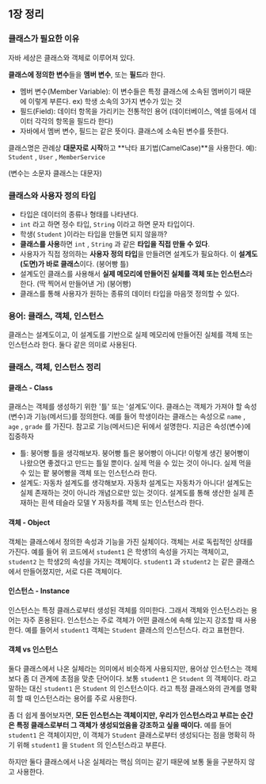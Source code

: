 ## 1장 정리

### 클래스가 필요한 이유

자바 세상은 클래스와 객체로 이루어져 있다.

**클래스에 정의한 변수**들을 **멤버 변수**, 또는 **필드**라 한다.

- 멤버 변수(Member Variable): 이 변수들은 특정 클래스에 소속된 멤버이기 때문에 이렇게 부른다.
ex) 학생 소속의 3가지 변수가 있는 것
- 필드(Field): 데이터 항목을 가리키는 전통적인 용어 (데이터베이스, 엑셀 등에서 데이터 각각의 항목을 필드라 한다)
- 자바에서 멤버 변수, 필드는 같은 뜻이다. 클래스에 소속된 변수를 뜻한다.

클래스명은 관례상 **대문자로 시작**하고 **낙타 표기법(CamelCase)**을 사용한다.
예): `Student` , `User` , `MemberService`

(변수는 소문자 클래스는 대문자)

### 클래스와 사용자 정의 타입

- 타입은 데이터의 종류나 형태를 나타낸다.
- `int` 라고 하면 정수 타입, `String` 이라고 하면 문자 타입이다.
- 학생( `Student` )이라는 타입을 만들면 되지 않을까?
- **클래스를 사용**하면 `int` , `String` 과 같은 **타입을 직접 만들 수 있다**.
- 사용자가 직접 정의하는 **사용자 정의 타입**을 만들려면 설계도가 필요하다. 이 **설계도(도면)가 바로 클래스**이다. (붕어빵 틀)
- 설계도인 클래스를 사용해서 **실제 메모리에 만들어진 실체를 객체 또는 인스턴스**라 한다. (딱 찍어서 만들어낸 거) (붕어빵)
- 클래스를 통해 사용자가 원하는 종류의 데이터 타입을 마음껏 정의할 수 있다.

### 용어: 클래스, 객체, 인스턴스

클래스는 설계도이고, 이 설계도를 기반으로 실제 메모리에 만들어진 실체를 객체 또는 인스턴스라 한다. 둘다 같은 의미로 사용된다.


### 클래스, 객체, 인스턴스 정리

#### 클래스 - Class

클래스는 객체를 생성하기 위한 '틀' 또는 '설계도'이다. 클래스는 객체가 가져야 할 속성(변수)과 기능(메서드)를 정의한다. 예를 들어 학생이라는 클래스는 속성으로 `name` , `age` , `grade` 를 가진다. 참고로 기능(메서드)은 뒤에서 설명한다. 지금은 속성(변수)에 집중하자

- 틀: 붕어빵 틀을 생각해보자. 붕어빵 틀은 붕어빵이 아니다! 이렇게 생긴 붕어빵이 나왔으면 좋겠다고 만드는 틀일 뿐이다. 실제 먹을 수 있는 것이 아니다. 실제 먹을 수 있는 팥 붕어빵을 객체 또는 인스턴스라 한다.
- 설계도: 자동차 설계도를 생각해보자. 자동차 설계도는 자동차가 아니다! 설계도는 실제 존재하는 것이 아니라 개념으로만 있는 것이다. 설계도를 통해 생산한 실제 존재하는 흰색 테슬라 모델 Y 자동차를 객체 또는 인스턴스라 한다.

#### 객체 - Object

객체는 클래스에서 정의한 속성과 기능을 가진 실체이다. 객체는 서로 독립적인 상태를 가진다.
예를 들어 위 코드에서 `student1` 은 학생1의 속성을 가지는 객체이고, `student2` 는 학생2의 속성을 가지는 객체이다. `student1` 과 `student2` 는 같은 클래스에서 만들어졌지만, 서로 다른 객체이다.

#### 인스턴스 - Instance

인스턴스는 특정 클래스로부터 생성된 객체를 의미한다. 그래서 객체와 인스턴스라는 용어는 자주 혼용된다. 인스턴스는 주로 객체가 어떤 클래스에 속해 있는지 강조할 때 사용한다. 예를 들어서 `student1` 객체는 `Student` 클래스의 인스턴스다. 라고 표현한다.

#### 객체 vs 인스턴스

둘다 클래스에서 나온 실체라는 의미에서 비슷하게 사용되지만, 용어상 인스턴스는 객체보다 좀 더 관계에 초점을 맞춘 단어이다. 보통 `student1` 은 `Student` 의 객체이다. 라고 말하는 대신 `student1` 은 `Student` 의 인스턴스이다. 라고 특정 클래스와의 관계를 명확히 할 때 인스턴스라는 용어를 주로 사용한다.

좀 더 쉽게 풀어보자면, **모든 인스턴스는 객체이지만, 우리가 인스턴스라고 부르는 순간은 특정 클래스로부터 그 객체가 생성되었음을 강조하고 싶을 때이다.** 예를 들어 `student1` 은 객체이지만, 이 객체가 `Student` 클래스로부터 생성되다는 점을 명확히 하기 위해 `student1` 을 `Student` 의 인스턴스라고 부른다.

하지만 둘다 클래스에서 나온 실체라는 핵심 의미는 같기 때문에 보통 둘을 구분하지 않고 사용한다.